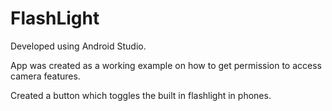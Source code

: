 # FlashLight

Developed using Android Studio.

App was created as a working example on how to get permission to access camera features.

Created a button which toggles the built in flashlight in phones.
